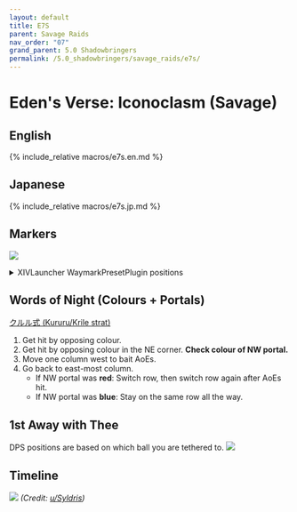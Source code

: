 ```yaml
---
layout: default
title: E7S
parent: Savage Raids
nav_order: "07"
grand_parent: 5.0 Shadowbringers
permalink: /5.0_shadowbringers/savage_raids/e7s/
---
```


# Eden's Verse: Iconoclasm (Savage)

## English

{% include_relative macros/e7s.en.md %}

## Japanese

{% include_relative macros/e7s.jp.md %}

## Markers

![]({{site.baseurl}}/images/5.0_shadowbringers/e7s/markers.jpg)
<details markdown=block>
<summary>XIVLauncher WaymarkPresetPlugin positions</summary>

```json
{
  "Name":"E7S",
  "MapID":727,
  "A":{"X":95.0,"Y":0.0,"Z":81.0,"ID":0,"Active":true},
  "B":{"X":119.0,"Y":0.0,"Z":95.0,"ID":1,"Active":true},
  "C":{"X":105.0,"Y":0.0,"Z":119.0,"ID":2,"Active":true},
  "D":{"X":81.0,"Y":0.0,"Z":105.0,"ID":3,"Active":true},
  "One":{"X":98.6,"Y":0.0,"Z":98.6,"ID":4,"Active":true},
  "Two":{"X":0.0,"Y":0.0,"Z":0.0,"ID":5,"Active":false},
  "Three":{"X":101.4,"Y":0.0,"Z":101.4,"ID":6,"Active":true},
  "Four":{"X":0.0,"Y":0.0,"Z":0.0,"ID":7,"Active":false}
}
```

</details>

## Words of Night (Colours + Portals)

[クルル式 (Kururu/Krile strat)](https://youtu.be/eW5YzRFim1U)

1. Get hit by opposing colour.
2. Get hit by opposing colour in the NE corner. **Check colour of NW portal.**
3. Move one column west to bait AoEs.
4. Go back to east-most column.
   - If NW portal was **red**: Switch row, then switch row again after AoEs hit.
   - If NW portal was **blue**: Stay on the same row all the way. 

## 1st Away with Thee

DPS positions are based on which ball you are tethered to.
![]({{site.baseurl}}/images/5.0_shadowbringers/e7s/1st_away_with_thee.jpg)

## Timeline

![](https://i.redd.it/5yeyuk65qnn41.png)
*(Credit: [u/Syldris](https://www.reddit.com/r/ffxiv/comments/fld0v5/e7s_timeline_image/))*

<script data-goatcounter="https://tuufless.goatcounter.com/count"
        async src="//gc.zgo.at/count.js"></script>
